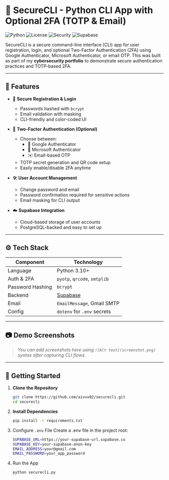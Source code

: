 # 🔐 SecureCLI - Python CLI App with Optional 2FA (TOTP & Email)

![Python](https://img.shields.io/badge/Python-3.10%2B-blue.svg)
![License](https://img.shields.io/badge/license-MIT-green.svg)
![Security](https://img.shields.io/badge/Security-2FA%20Enabled-important)
![Supabase](https://img.shields.io/badge/Backend-Supabase-blue)

SecureCLI is a secure command-line interface (CLI) app for user registration, login, and optional Two-Factor Authentication (2FA) using Google Authenticator, Microsoft Authenticator, or email OTP. This was built as part of my **cybersecurity portfolio** to demonstrate secure authentication practices and TOTP-based 2FA.

---

## 📌 Features

- 📝 **Secure Registration & Login**
  - Passwords hashed with `bcrypt`
  - Email validation with masking
  - CLI-friendly and color-coded UI

- 🔐 **Two-Factor Authentication (Optional)**
  - Choose between:
    - 📱 Google Authenticator
    - 🔐 Microsoft Authenticator
    - ✉️ Email-based OTP
  - TOTP secret generation and QR code setup
  - Easily enable/disable 2FA anytime

- 🛠️ **User Account Management**
  - Change password and email
  - Password confirmation required for sensitive actions
  - Email masking for CLI output

- ☁️ **Supabase Integration**
  - Cloud-based storage of user accounts
  - PostgreSQL-backed and easy to set up

---

## ⚙️ Tech Stack

| Component        | Technology              |
|------------------|-------------------------|
| Language         | Python 3.10+            |
| Auth & 2FA       | `pyotp`, `qrcode`, `smtplib` |
| Password Hashing | `bcrypt`                |
| Backend          | [Supabase](https://supabase.com) |
| Email            | `EmailMessage`, Gmail SMTP |
| Config           | `dotenv` for `.env` secrets |

---

## 📷 Demo Screenshots

> _You can add screenshots here using `![Alt text](screenshot.png)` syntax after capturing CLI flows._

---

## 🚀 Getting Started

1. **Clone the Repository**
   ```bash
   git clone https://github.com/aivxx02/securecli.git
   cd securecli

2. **Install Dependencies**
   ```bash
   pip install -r requirements.txt
   
3. Configure `.env` File
   Create a .env file in the project root:
   ```bash
   SUPABASE_URL=https://your-supabase-url.supabase.co
   SUPABASE_KEY=your-supabase-anon-key
   EMAIL_ADDRESS=your@gmail.com
   EMAIL_PASSWORD=your_app_password
   
4. Run the App
   ```bash
   python securecli.py


